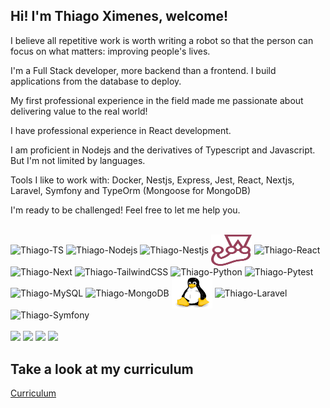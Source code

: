 ## Hi! I'm Thiago Ximenes, welcome! 
<p>I believe all repetitive work is worth writing a robot so that the person can focus on what matters: improving people's lives.

<p>I'm a Full Stack developer, more backend than a frontend. I build applications from the database to deploy.</p>

<p>My first professional experience in the field made me passionate about delivering value to the real world!</p>

<p>I have professional experience in React development.</p>

<p>I am proficient in Nodejs and the derivatives of Typescript and Javascript. But I'm not limited by languages.</p>

<p>Tools I like to work with: Docker, Nestjs, Express, Jest, React, Nextjs, Laravel, Symfony and TypeOrm (Mongoose for MongoDB)</p>

<p>I'm ready to be challenged! Feel free to let me help you.</p>

<div style="display: inline_block"><br>
  <img align="center" alt="Thiago-TS" height="50" width="65" src="https://cdn.jsdelivr.net/gh/devicons/devicon/icons/typescript/typescript-original.svg" />
  <img align="center" alt="Thiago-Nodejs" height="50" width="65" src="https://cdn.jsdelivr.net/gh/devicons/devicon@latest/icons/nodejs/nodejs-original-wordmark.svg" />
  <img align="center" alt="Thiago-Nestjs" height="50" width="65" src="https://cdn.jsdelivr.net/gh/devicons/devicon@latest/icons/nestjs/nestjs-original-wordmark.svg" /> 
  <img align="center" alt="Thiago-Jest" height="50" width="65" src="https://raw.githubusercontent.com/devicons/devicon/master/icons/jest/jest-plain.svg">
  <img align="center" alt="Thiago-React" height="50" width="65" src="https://cdn.jsdelivr.net/gh/devicons/devicon@latest/icons/react/react-original-wordmark.svg">
  <img align="center" alt="Thiago-Next" height="50" width="65" src="https://cdn.jsdelivr.net/gh/devicons/devicon@latest/icons/nextjs/nextjs-original-wordmark.svg">
 <img align="center" alt="Thiago-TailwindCSS" height="50" width="65" src="https://cdn.jsdelivr.net/gh/devicons/devicon@latest/icons/tailwindcss/tailwindcss-original-wordmark.svg">
  <img align="center" alt="Thiago-Python" height="50" width="65" src="https://cdn.jsdelivr.net/gh/devicons/devicon@latest/icons/python/python-original-wordmark.svg">
  <img align="center" alt="Thiago-Pytest" height="50" width="65" src="https://cdn.jsdelivr.net/gh/devicons/devicon@latest/icons/pytest/pytest-original-wordmark.svg">
  <img align="center" alt="Thiago-MySQL" height="50" width="65" src="https://cdn.jsdelivr.net/gh/devicons/devicon@latest/icons/mysql/mysql-original-wordmark.svg">
  <img align="center" alt="Thiago-MongoDB" height="50" width="65" src="https://cdn.jsdelivr.net/gh/devicons/devicon@latest/icons/mongodb/mongodb-original-wordmark.svg">
  <img align="center" alt="Thiago-Linux" height="50" width="65" src="https://raw.githubusercontent.com/devicons/devicon/master/icons/linux/linux-original.svg">
  <img align="center" alt="Thiago-Laravel" height="50" width="65" src="https://cdn.jsdelivr.net/gh/devicons/devicon@latest/icons/laravel/laravel-original-wordmark.svg">
  <img align="center" alt="Thiago-Symfony" height="50" width="65" src="https://cdn.jsdelivr.net/gh/devicons/devicon@latest/icons/symfony/symfony-original-wordmark.svg">
</div>
<br />
<div id="buttons"> 
  <a href="https://instagram.com/limathiagoximenes" target="_blank"><img src="https://img.shields.io/badge/-Instagram-%23E4405F?style=for-the-badge&logo=instagram&logoColor=white" target="_blank"></a>
  <a href = "mailto:thiago@digitalximenes.com.br"><img src="https://img.shields.io/badge/-Gmail-%23333?style=for-the-badge&logo=gmail&logoColor=white" target="_blank"></a>
  <a href="https://www.linkedin.com/in/thiago-ximenes" target="_blank"><img src="https://img.shields.io/badge/-LinkedIn-%230077B5?style=for-the-badge&logo=linkedin&logoColor=white" target="_blank"></a> 
 <a href="https://api.whatsapp.com/send?phone=5521981542501" target="_blank"><img src="https://img.shields.io/badge/WhatsApp-25D366?style=for-the-badge&logo=whatsapp&logoColor=white" target="_blank"></a> 
 </div>
 <div>
  <h2>Take a look at my curriculum</h2>
  <a target="_blank" href="https://drive.google.com/file/d/1en7-RpfQan2MkVKdt1bd5_Qmn_2Ru8Y5/view?usp=sharing">Curriculum</a>
 </div>
